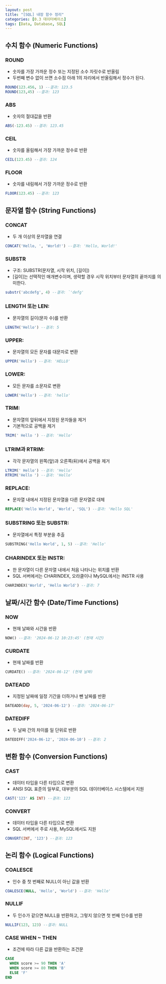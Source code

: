 ```yaml
---
layout: post
title: "[SQL] 내장 함수 정리"
categories: [0.3 데이터베이스]
tags: [Data, Database, SQL]
---
```


## 수치 함수 (Numeric Functions)

### ROUND

- 숫자를 가장 가까운 정수 또는 지정된 소수 자릿수로 반올림
- 두번째 변수 없이 쓰면 소수점 아래 1의 자리에서 반올림해서 정수가 된다.

```sql
ROUND(123.456, 1) --결과: 123.5
ROUND(123,45) --결과: 123
```

### ABS

- 숫자의 절대값을 반환

```sql
ABS(-123.45) --결과: 123.45
```

### CEIL

- 숫자를 올림해서 가장 가까운 정수로 반환

```sql
CEIL(123.45) --결과: 124
```

### FLOOR

- 숫자를 내림헤서 가장 가까운 정수로 반환

```sql
FLOOR(123.45) --결과: 123
```

## 문자열 함수 (String Functions)

### CONCAT

- 두 개 이상의 문자열을 연결

```sql
CONCAT('Hello, ', 'World!') --결과: 'Hello, World!'
```

### SUBSTR

- 구조: SUBSTR(문자열, 시작 위치, [길이])
- [길이]는 선택적인 매개변수이며, 생략할 경우 시작 위치부터 문자열의 끝까지를 의미한다.

```sql
substr('abcdefg', 4) --결과: `'defg'
```

### LENGTH 또는 LEN:

- 문자열의 길이(문자 수)를 반환

```sql
LENGTH('Hello') --결과: 5
```

### UPPER:

- 문자열의 모든 문자를 대문자로 변환

```sql
UPPER('Hello') --결과: 'HELLO'
```

### LOWER:

- 모든 문자를 소문자로 변환

```sql
LOWER('Hello') --결과: 'hello'
```

### TRIM:

- 문자열의 앞뒤에서 지정된 문자들을 제거
- 기본적으로 공백을 제거

```sql
TRIM(' Hello ') --결과: 'Hello'
```

### LTRIM과 RTRIM:

- 각각 문자열의 왼쪽(앞)과 오른쪽(뒤)에서 공백을 제거

```sql
LTRIM(' Hello') --결과: 'Hello'
RTRIM('Hello ') --결과: 'Hello'
```

### REPLACE:

- 문자열 내에서 지정된 문자열을 다른 문자열로 대체

```sql
REPLACE('Hello World', 'World', 'SQL') --결과: 'Hello SQL'
```

### SUBSTRING 또는 SUBSTR:

- 문자열에서 특정 부분을 추출

```sql
SUBSTRING('Hello World', 1, 5) --결과: 'Hello'
```

### CHARINDEX 또는 INSTR:

- 한 문자열이 다른 문자열 내에서 처음 나타나는 위치를 반환
- SQL 서버에서는 CHARINDEX, 오라클이나 MySQL에서는 INSTR 사용

```sql
CHARINDEX('World', 'Hello World') --결과: 7
```

## 날짜/시간 함수 (Date/Time Functions)

### NOW

- 현재 날짜와 시간을 반환

```sql
NOW() --결과: '2024-06-12 10:23:45' (현재 시간)
```

### CURDATE

- 현재 날짜를 반환

```sql
CURDATE() --결과: '2024-06-12' (현재 날짜)
```

### DATEADD

- 지정된 날짜에 일정 기간을 더하거나 뺀 날짜를 반환

```sql
DATEADD(day, 5, '2024-06-12') --결과: '2024-06-17'
```

### DATEDIFF

- 두 날짜 간의 차이를 일 단위로 반환

```sql
DATEDIFF('2024-06-12', '2024-06-10') --결과: 2
```

## 변환 함수 (Conversion Functions)

### CAST

- 데이터 타입을 다른 타입으로 변환
- ANSI SQL 표준의 일부로, 대부분의 SQL 데이터베이스 시스템에서 지원

```sql
CAST('123' AS INT) --결과: 123
```

### CONVERT

- 데이터 타입을 다른 타입으로 변환
- SQL 서버에서 주로 사용, MySQL에서도 지원

```sql
CONVERT(INT, '123') --결과: 123
```

## 논리 함수 (Logical Functions)

### COALESCE

- 인수 중 첫 번째로 NULL이 아닌 값을 반환

```sql
COALESCE(NULL, 'Hello', 'World') --결과: 'Hello'
```

### NULLIF

- 두 인수가 같으면 NULL을 반환하고, 그렇지 않으면 첫 번째 인수를 반환

```sql
NULLIF(123, 123) --결과: NULL
```

### CASE WHEN ~ THEN

- 조건에 따라 다른 값을 반환하는 조건문

```sql
CASE
  WHEN score >= 90 THEN 'A'
  WHEN score >= 80 THEN 'B'
  ELSE 'F'
END
```
